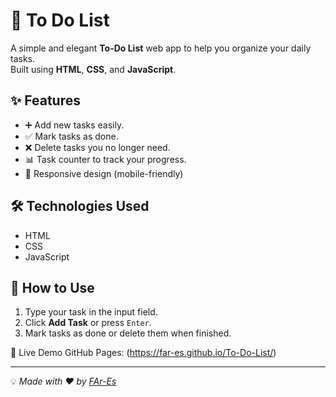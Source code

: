 # 📝 To Do List

A simple and elegant **To-Do List** web app to help you organize your daily tasks.  
Built using **HTML**, **CSS**, and **JavaScript**.

## ✨ Features
- ➕ Add new tasks easily.
- ✅ Mark tasks as done.
- ❌ Delete tasks you no longer need.
- 📊 Task counter to track your progress.
- 📱 Responsive design (mobile-friendly)

## 🛠️ Technologies Used
- HTML
- CSS
- JavaScript

## 📌 How to Use
1. Type your task in the input field.
2. Click **Add Task** or press `Enter`.
3. Mark tasks as done or delete them when finished.

🚀 Live Demo
GitHub Pages: (https://far-es.github.io/To-Do-List/)

---

💡 _Made with ❤️ by [FAr-Es](https://github.com/FAr-Es)_
